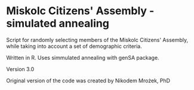 # Miskolc Citizens' Assembly - simulated annealing
Script for randomly selecting members of the Miskolc Citizens' Assembly, while taking into account a set of demographic criteria.

Written in R. Uses simmulated annealing with genSA package.

Version 3.0

Original version of the code was created by Nikodem Mrożek, PhD
